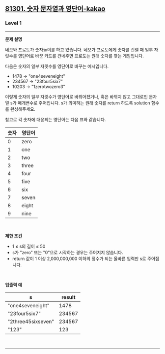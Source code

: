 <h2><a href="https://school.programmers.co.kr/learn/courses/30/lessons/81301">81301. 숫자 문자열과 영단어-kakao
</a></h2>

<h3>Level 1</h3>
<hr><div>

<p><strong>문제 설명</strong></p>
네오와 프로도가 숫자놀이를 하고 있습니다. 네오가 프로도에게 숫자를 건넬 때 일부 자릿수를 영단어로 바꾼 카드를 건네주면 프로도는 원래 숫자를 찾는 게임입니다.

다음은 숫자의 일부 자릿수를 영단어로 바꾸는 예시입니다.

- 1478 → "one4seveneight"
- 234567 → "23four5six7"
- 10203 → "1zerotwozero3"

이렇게 숫자의 일부 자릿수가 영단어로 바뀌어졌거나, 혹은 바뀌지 않고 그대로인 문자열 s가 매개변수로 주어집니다. s가 의미하는 원래 숫자를 return 하도록 solution 함수를 완성해주세요.

참고로 각 숫자에 대응되는 영단어는 다음 표와 같습니다.

| 숫자 | 	영단어   |
|----|--------|
| 0  | 	zero  |
| 1  | 	one   |
| 2  | 	two   |
| 3  | 	three |
| 4  | 	four  |
| 5  | 	five  |
| 6  | 	six   |
| 7  | 	seven |
| 8  | 	eight |
| 9  | 	nine  |

<p>&nbsp;</p>

<p><strong>제한 조건</strong></p>
<ul>

<li>1 ≤ s의 길이 ≤ 50</li>
<li>s가 "zero" 또는 "0"으로 시작하는 경우는 주어지지 않습니다.</li>
<li>return 값이 1 이상 2,000,000,000 이하의 정수가 되는 올바른 입력만 s로 주어집니다.</li>



</ul>

<p>&nbsp;</p>

<p><strong>입출력 예</strong></p>

| s                  | result  |
|--------------------|---------|
| "one4seveneight"   | 	1478   | 
| "23four5six7"      | 	234567 | 
| "2three45sixseven" | 	234567 | 
| "123"              | 	123    | 

<p>&nbsp;</p>

---
